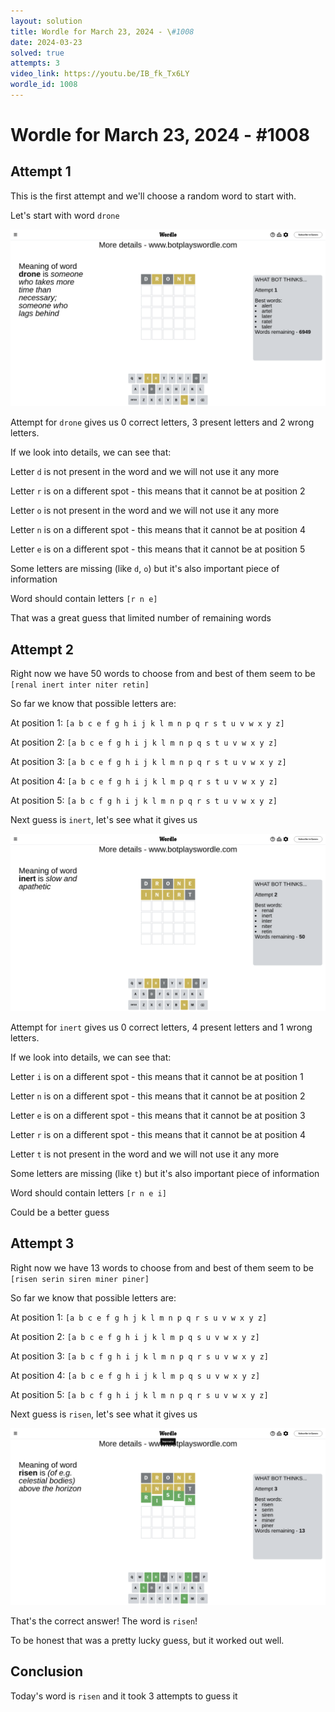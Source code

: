 ```yaml
---
layout: solution
title: Wordle for March 23, 2024 - \#1008
date: 2024-03-23
solved: true
attempts: 3
video_link: https://youtu.be/IB_fk_Tx6LY
wordle_id: 1008
---
```


# Wordle for March 23, 2024 - \#1008

## Attempt 1

This is the first attempt and we'll choose a random word to start with.

Let's start with word `drone`

![Attempt 1](2024-03-23/attempt-1.png)

Attempt for `drone` gives us 0 correct letters, 3 present letters and 2 wrong letters.

If we look into details, we can see that:

Letter `d` is not present in the word and we will not use it any more

Letter `r` is on a different spot - this means that it cannot be at position 2

Letter `o` is not present in the word and we will not use it any more

Letter `n` is on a different spot - this means that it cannot be at position 4

Letter `e` is on a different spot - this means that it cannot be at position 5

Some letters are missing (like `d`, `o`) but it's also important piece of information

Word should contain letters `[r n e]`

That was a great guess that limited number of remaining words



## Attempt 2

Right now we have 50 words to choose from and best of them seem to be `[renal inert inter niter retin]`

So far we know that possible letters are:

At position 1: `[a b c e f g h i j k l m n p q r s t u v w x y z]`

At position 2: `[a b c e f g h i j k l m n p q s t u v w x y z]`

At position 3: `[a b c e f g h i j k l m n p q r s t u v w x y z]`

At position 4: `[a b c e f g h i j k l m p q r s t u v w x y z]`

At position 5: `[a b c f g h i j k l m n p q r s t u v w x y z]`

Next guess is `inert`, let's see what it gives us

![Attempt 2](2024-03-23/attempt-2.png)

Attempt for `inert` gives us 0 correct letters, 4 present letters and 1 wrong letters.

If we look into details, we can see that:

Letter `i` is on a different spot - this means that it cannot be at position 1

Letter `n` is on a different spot - this means that it cannot be at position 2

Letter `e` is on a different spot - this means that it cannot be at position 3

Letter `r` is on a different spot - this means that it cannot be at position 4

Letter `t` is not present in the word and we will not use it any more

Some letters are missing (like `t`) but it's also important piece of information

Word should contain letters `[r n e i]`

Could be a better guess



## Attempt 3

Right now we have 13 words to choose from and best of them seem to be `[risen serin siren miner piner]`

So far we know that possible letters are:

At position 1: `[a b c e f g h j k l m n p q r s u v w x y z]`

At position 2: `[a b c e f g h i j k l m p q s u v w x y z]`

At position 3: `[a b c f g h i j k l m n p q r s u v w x y z]`

At position 4: `[a b c e f g h i j k l m p q s u v w x y z]`

At position 5: `[a b c f g h i j k l m n p q r s u v w x y z]`

Next guess is `risen`, let's see what it gives us

![Attempt 3](2024-03-23/attempt-3.png)

That's the correct answer! The word is `risen`!

To be honest that was a pretty lucky guess, but it worked out well.

## Conclusion

Today's word is `risen` and it took 3 attempts to guess it

